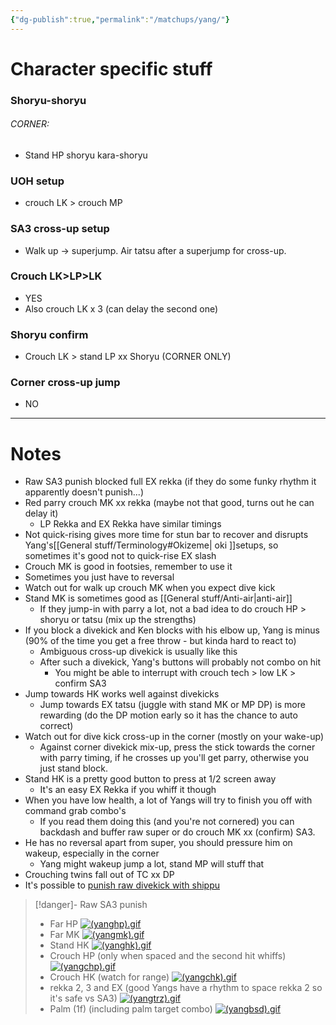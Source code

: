 ```yaml
---
{"dg-publish":true,"permalink":"/matchups/yang/"}
---
```


# Character specific stuff
### Shoryu-shoryu
###### CORNER: 
- Stand HP shoryu kara-shoryu
### UOH setup
- crouch LK > crouch MP
### SA3 cross-up setup
- Walk up -> superjump. Air tatsu after a superjump for cross-up.
### Crouch LK>LP>LK
- YES
- Also crouch LK x 3 (can delay the second one)
### Shoryu confirm
- Crouch LK > stand LP xx Shoryu (CORNER ONLY)
### Corner cross-up jump
- NO
***
# Notes
- Raw SA3 punish blocked full EX rekka (if they do some funky rhythm it apparently doesn't punish...)
- Red parry crouch MK xx rekka (maybe not that good, turns out he can delay it)
	- LP Rekka and EX Rekka have similar timings
- Not quick-rising gives more time for stun bar to recover and disrupts Yang's[[General stuff/Terminology#Okizeme\| oki ]]setups, so sometimes it's good not to quick-rise EX slash
- Crouch MK is good in footsies, remember to use it
- Sometimes you just have to reversal
- Watch out for walk up crouch MK when you expect dive kick
- Stand MK is sometimes good as [[General stuff/Anti-air\|anti-air]]
	- If they jump-in with parry a lot, not a bad idea to do crouch HP > shoryu or tatsu (mix up the strengths)
- If you block a divekick and Ken blocks with his elbow up, Yang is minus (90% of the time you get a free throw - but kinda hard to react to)
	- Ambiguous cross-up divekick is usually like this
	- After such a divekick, Yang's buttons will probably not combo on hit
		- You might be able to interrupt with crouch tech > low LK > confirm SA3
- Jump towards HK works well against divekicks
	- Jump towards EX tatsu (juggle with stand MK or MP DP) is more rewarding (do the DP motion early so it has the chance to auto correct)
- Watch out for dive kick cross-up in the corner (mostly on your wake-up)
	- Against corner divekick mix-up, press the stick towards the corner with parry timing, if he crosses up you'll get parry, otherwise you just stand block.
- Stand HK is a pretty good button to press at 1/2 screen away
	- It's an easy EX Rekka if you whiff it though 
- When you have low health, a lot of Yangs will try to finish you off with command grab combo's
	- If you read them doing this (and you're not cornered) you can backdash and buffer raw super or do crouch MK xx (confirm) SA3.
- He has no reversal apart from super, you should pressure him on wakeup, especially in the corner
	- Yang might wakeup jump a lot, stand MP will stuff that
- Crouching twins fall out of TC xx DP
- It's possible to [punish raw divekick with shippu](https://clips.twitch.tv/GiftedAntediluvianEggTakeNRG-A4XZF-qWA46PjykE)

>[!danger]- Raw SA3 punish
> - Far HP
> [![(yanghp).gif](https://wiki.supercombo.gg/images/1/15/%28yanghp%29.gif)](https://wiki.supercombo.gg/w/File:(yanghp).gif)
> - Far MK
> [![(yangmk).gif](https://wiki.supercombo.gg/images/f/f9/%28yangmk%29.gif)](https://wiki.supercombo.gg/w/File:(yangmk).gif)
> - Stand HK
> [![(yanghk).gif](https://wiki.supercombo.gg/images/f/fb/%28yanghk%29.gif)](https://wiki.supercombo.gg/w/File:(yanghk).gif)
> - Crouch HP (only when spaced and the second hit whiffs)
> [![(yangchp).gif](https://wiki.supercombo.gg/images/thumb/b/ba/%28yangchp%29.gif/175px-%28yangchp%29.gif)](https://wiki.supercombo.gg/w/File:(yangchp).gif)
> - Crouch HK (watch for range)
> [![(yangchk).gif](https://wiki.supercombo.gg/images/a/a3/%28yangchk%29.gif)](https://wiki.supercombo.gg/w/File:(yangchk).gif)
> - rekka 2, 3 and EX (good Yangs have a rhythm to space rekka 2 so it's safe vs SA3)
> [![(yangtrz).gif](https://wiki.supercombo.gg/images/d/d9/%28yangtrz%29.gif)](https://wiki.supercombo.gg/w/File:(yangtrz).gif)
> - Palm (1f) (including palm target combo)
> [![(yangbsd).gif](https://wiki.supercombo.gg/images/d/da/%28yangbsd%29.gif)](https://wiki.supercombo.gg/w/File:(yangbsd).gif)
> 
